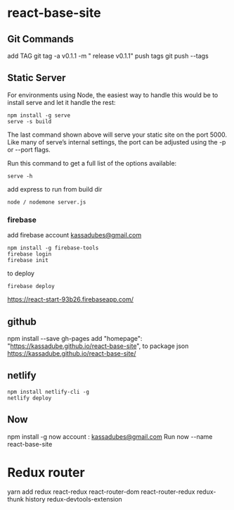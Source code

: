 # react-base-site

## Git Commands

add TAG
    git tag -a v0.1.1 -m " release v0.1.1"
push tags
    git push --tags
 
## Static Server

For environments using Node, the easiest way to handle this would be to install serve and let it handle the rest:
``` npm
npm install -g serve
serve -s build
```

The last command shown above will serve your static site on the port 5000. Like many of serve’s internal settings, the port can be adjusted using the -p or --port flags.

Run this command to get a full list of the options available:

``` node
serve -h
```

add express to run from build dir

``` node
node / nodemone server.js
```

### firebase

add firebase account kassadubes@gmail.com

``` node
npm install -g firebase-tools
firebase login
firebase init
```
to deploy 

``` node
firebase deploy
```
https://react-start-93b26.firebaseapp.com/

## github

npm install --save gh-pages
add "homepage": "https://kassadube.github.io/react-base-site",
to package json
https://kassadube.github.io/react-base-site/


## netlify

``` npm
npm install netlify-cli -g
netlify deploy
```

## Now

npm install -g now
account : kassadubes@gmail.com
Run now --name react-base-site


# Redux router

yarn add redux react-redux react-router-dom react-router-redux redux-thunk history redux-devtools-extension
